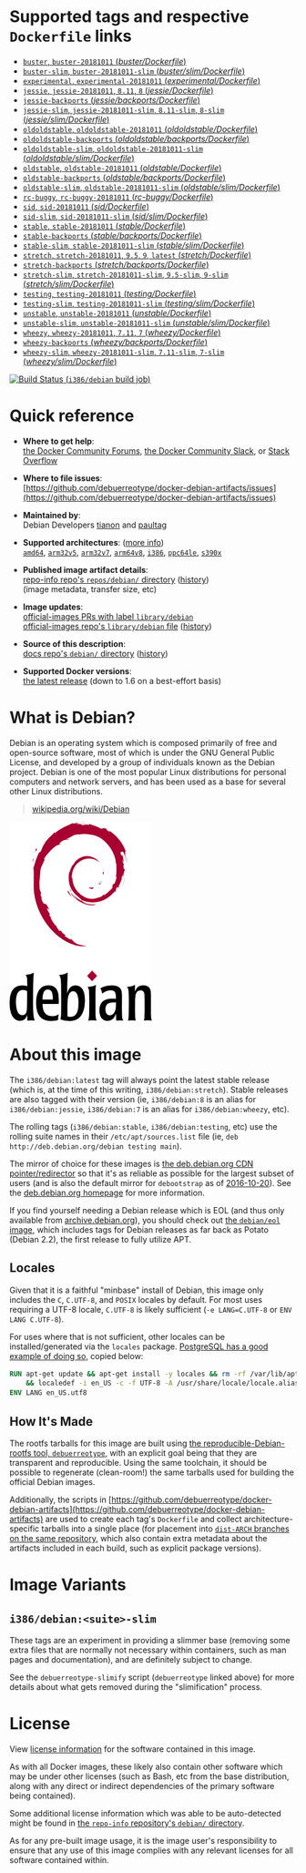 <!--

********************************************************************************

WARNING:

    DO NOT EDIT "debian/README.md"

    IT IS AUTO-GENERATED

    (from the other files in "debian/" combined with a set of templates)

********************************************************************************

-->

# Supported tags and respective `Dockerfile` links

-	[`buster`, `buster-20181011` (*buster/Dockerfile*)](https://github.com/debuerreotype/docker-debian-artifacts/blob/c8e6be06915444f9afcbfd29928b7a642e9b41f6/buster/Dockerfile)
-	[`buster-slim`, `buster-20181011-slim` (*buster/slim/Dockerfile*)](https://github.com/debuerreotype/docker-debian-artifacts/blob/c8e6be06915444f9afcbfd29928b7a642e9b41f6/buster/slim/Dockerfile)
-	[`experimental`, `experimental-20181011` (*experimental/Dockerfile*)](https://github.com/debuerreotype/docker-debian-artifacts/blob/c8e6be06915444f9afcbfd29928b7a642e9b41f6/experimental/Dockerfile)
-	[`jessie`, `jessie-20181011`, `8.11`, `8` (*jessie/Dockerfile*)](https://github.com/debuerreotype/docker-debian-artifacts/blob/c8e6be06915444f9afcbfd29928b7a642e9b41f6/jessie/Dockerfile)
-	[`jessie-backports` (*jessie/backports/Dockerfile*)](https://github.com/debuerreotype/docker-debian-artifacts/blob/c8e6be06915444f9afcbfd29928b7a642e9b41f6/jessie/backports/Dockerfile)
-	[`jessie-slim`, `jessie-20181011-slim`, `8.11-slim`, `8-slim` (*jessie/slim/Dockerfile*)](https://github.com/debuerreotype/docker-debian-artifacts/blob/c8e6be06915444f9afcbfd29928b7a642e9b41f6/jessie/slim/Dockerfile)
-	[`oldoldstable`, `oldoldstable-20181011` (*oldoldstable/Dockerfile*)](https://github.com/debuerreotype/docker-debian-artifacts/blob/c8e6be06915444f9afcbfd29928b7a642e9b41f6/oldoldstable/Dockerfile)
-	[`oldoldstable-backports` (*oldoldstable/backports/Dockerfile*)](https://github.com/debuerreotype/docker-debian-artifacts/blob/c8e6be06915444f9afcbfd29928b7a642e9b41f6/oldoldstable/backports/Dockerfile)
-	[`oldoldstable-slim`, `oldoldstable-20181011-slim` (*oldoldstable/slim/Dockerfile*)](https://github.com/debuerreotype/docker-debian-artifacts/blob/c8e6be06915444f9afcbfd29928b7a642e9b41f6/oldoldstable/slim/Dockerfile)
-	[`oldstable`, `oldstable-20181011` (*oldstable/Dockerfile*)](https://github.com/debuerreotype/docker-debian-artifacts/blob/c8e6be06915444f9afcbfd29928b7a642e9b41f6/oldstable/Dockerfile)
-	[`oldstable-backports` (*oldstable/backports/Dockerfile*)](https://github.com/debuerreotype/docker-debian-artifacts/blob/c8e6be06915444f9afcbfd29928b7a642e9b41f6/oldstable/backports/Dockerfile)
-	[`oldstable-slim`, `oldstable-20181011-slim` (*oldstable/slim/Dockerfile*)](https://github.com/debuerreotype/docker-debian-artifacts/blob/c8e6be06915444f9afcbfd29928b7a642e9b41f6/oldstable/slim/Dockerfile)
-	[`rc-buggy`, `rc-buggy-20181011` (*rc-buggy/Dockerfile*)](https://github.com/debuerreotype/docker-debian-artifacts/blob/c8e6be06915444f9afcbfd29928b7a642e9b41f6/rc-buggy/Dockerfile)
-	[`sid`, `sid-20181011` (*sid/Dockerfile*)](https://github.com/debuerreotype/docker-debian-artifacts/blob/c8e6be06915444f9afcbfd29928b7a642e9b41f6/sid/Dockerfile)
-	[`sid-slim`, `sid-20181011-slim` (*sid/slim/Dockerfile*)](https://github.com/debuerreotype/docker-debian-artifacts/blob/c8e6be06915444f9afcbfd29928b7a642e9b41f6/sid/slim/Dockerfile)
-	[`stable`, `stable-20181011` (*stable/Dockerfile*)](https://github.com/debuerreotype/docker-debian-artifacts/blob/c8e6be06915444f9afcbfd29928b7a642e9b41f6/stable/Dockerfile)
-	[`stable-backports` (*stable/backports/Dockerfile*)](https://github.com/debuerreotype/docker-debian-artifacts/blob/c8e6be06915444f9afcbfd29928b7a642e9b41f6/stable/backports/Dockerfile)
-	[`stable-slim`, `stable-20181011-slim` (*stable/slim/Dockerfile*)](https://github.com/debuerreotype/docker-debian-artifacts/blob/c8e6be06915444f9afcbfd29928b7a642e9b41f6/stable/slim/Dockerfile)
-	[`stretch`, `stretch-20181011`, `9.5`, `9`, `latest` (*stretch/Dockerfile*)](https://github.com/debuerreotype/docker-debian-artifacts/blob/c8e6be06915444f9afcbfd29928b7a642e9b41f6/stretch/Dockerfile)
-	[`stretch-backports` (*stretch/backports/Dockerfile*)](https://github.com/debuerreotype/docker-debian-artifacts/blob/c8e6be06915444f9afcbfd29928b7a642e9b41f6/stretch/backports/Dockerfile)
-	[`stretch-slim`, `stretch-20181011-slim`, `9.5-slim`, `9-slim` (*stretch/slim/Dockerfile*)](https://github.com/debuerreotype/docker-debian-artifacts/blob/c8e6be06915444f9afcbfd29928b7a642e9b41f6/stretch/slim/Dockerfile)
-	[`testing`, `testing-20181011` (*testing/Dockerfile*)](https://github.com/debuerreotype/docker-debian-artifacts/blob/c8e6be06915444f9afcbfd29928b7a642e9b41f6/testing/Dockerfile)
-	[`testing-slim`, `testing-20181011-slim` (*testing/slim/Dockerfile*)](https://github.com/debuerreotype/docker-debian-artifacts/blob/c8e6be06915444f9afcbfd29928b7a642e9b41f6/testing/slim/Dockerfile)
-	[`unstable`, `unstable-20181011` (*unstable/Dockerfile*)](https://github.com/debuerreotype/docker-debian-artifacts/blob/c8e6be06915444f9afcbfd29928b7a642e9b41f6/unstable/Dockerfile)
-	[`unstable-slim`, `unstable-20181011-slim` (*unstable/slim/Dockerfile*)](https://github.com/debuerreotype/docker-debian-artifacts/blob/c8e6be06915444f9afcbfd29928b7a642e9b41f6/unstable/slim/Dockerfile)
-	[`wheezy`, `wheezy-20181011`, `7.11`, `7` (*wheezy/Dockerfile*)](https://github.com/debuerreotype/docker-debian-artifacts/blob/c8e6be06915444f9afcbfd29928b7a642e9b41f6/wheezy/Dockerfile)
-	[`wheezy-backports` (*wheezy/backports/Dockerfile*)](https://github.com/debuerreotype/docker-debian-artifacts/blob/c8e6be06915444f9afcbfd29928b7a642e9b41f6/wheezy/backports/Dockerfile)
-	[`wheezy-slim`, `wheezy-20181011-slim`, `7.11-slim`, `7-slim` (*wheezy/slim/Dockerfile*)](https://github.com/debuerreotype/docker-debian-artifacts/blob/c8e6be06915444f9afcbfd29928b7a642e9b41f6/wheezy/slim/Dockerfile)

[![Build Status](https://doi-janky.infosiftr.net/job/multiarch/job/i386/job/debian/badge/icon) (`i386/debian` build job)](https://doi-janky.infosiftr.net/job/multiarch/job/i386/job/debian/)

# Quick reference

-	**Where to get help**:  
	[the Docker Community Forums](https://forums.docker.com/), [the Docker Community Slack](https://blog.docker.com/2016/11/introducing-docker-community-directory-docker-community-slack/), or [Stack Overflow](https://stackoverflow.com/search?tab=newest&q=docker)

-	**Where to file issues**:  
	[https://github.com/debuerreotype/docker-debian-artifacts/issues](https://github.com/debuerreotype/docker-debian-artifacts/issues)

-	**Maintained by**:  
	Debian Developers [tianon](https://qa.debian.org/developer.php?login=tianon) and [paultag](https://qa.debian.org/developer.php?login=paultag)

-	**Supported architectures**: ([more info](https://github.com/docker-library/official-images#architectures-other-than-amd64))  
	[`amd64`](https://hub.docker.com/r/amd64/debian/), [`arm32v5`](https://hub.docker.com/r/arm32v5/debian/), [`arm32v7`](https://hub.docker.com/r/arm32v7/debian/), [`arm64v8`](https://hub.docker.com/r/arm64v8/debian/), [`i386`](https://hub.docker.com/r/i386/debian/), [`ppc64le`](https://hub.docker.com/r/ppc64le/debian/), [`s390x`](https://hub.docker.com/r/s390x/debian/)

-	**Published image artifact details**:  
	[repo-info repo's `repos/debian/` directory](https://github.com/docker-library/repo-info/blob/master/repos/debian) ([history](https://github.com/docker-library/repo-info/commits/master/repos/debian))  
	(image metadata, transfer size, etc)

-	**Image updates**:  
	[official-images PRs with label `library/debian`](https://github.com/docker-library/official-images/pulls?q=label%3Alibrary%2Fdebian)  
	[official-images repo's `library/debian` file](https://github.com/docker-library/official-images/blob/master/library/debian) ([history](https://github.com/docker-library/official-images/commits/master/library/debian))

-	**Source of this description**:  
	[docs repo's `debian/` directory](https://github.com/docker-library/docs/tree/master/debian) ([history](https://github.com/docker-library/docs/commits/master/debian))

-	**Supported Docker versions**:  
	[the latest release](https://github.com/docker/docker-ce/releases/latest) (down to 1.6 on a best-effort basis)

# What is Debian?

Debian is an operating system which is composed primarily of free and open-source software, most of which is under the GNU General Public License, and developed by a group of individuals known as the Debian project. Debian is one of the most popular Linux distributions for personal computers and network servers, and has been used as a base for several other Linux distributions.

> [wikipedia.org/wiki/Debian](https://en.wikipedia.org/wiki/Debian)

![logo](https://raw.githubusercontent.com/docker-library/docs/b449be7df57e9ed9086bb5821bfb5d6cdc5d67a4/debian/logo.png)

# About this image

The `i386/debian:latest` tag will always point the latest stable release (which is, at the time of this writing, `i386/debian:stretch`). Stable releases are also tagged with their version (ie, `i386/debian:8` is an alias for `i386/debian:jessie`, `i386/debian:7` is an alias for `i386/debian:wheezy`, etc).

The rolling tags (`i386/debian:stable`, `i386/debian:testing`, etc) use the rolling suite names in their `/etc/apt/sources.list` file (ie, `deb http://deb.debian.org/debian testing main`).

The mirror of choice for these images is [the deb.debian.org CDN pointer/redirector](https://deb.debian.org) so that it's as reliable as possible for the largest subset of users (and is also the default mirror for `debootstrap` as of [2016-10-20](https://anonscm.debian.org/cgit/d-i/debootstrap.git/commit/?id=9e8bc60ad1ccf3a25ce7890526b70059f3e770de)). See the [deb.debian.org homepage](https://deb.debian.org) for more information.

If you find yourself needing a Debian release which is EOL (and thus only available from [archive.debian.org](http://archive.debian.org)), you should check out [the `debian/eol` image](https://hub.docker.com/r/debian/eol/), which includes tags for Debian releases as far back as Potato (Debian 2.2), the first release to fully utilize APT.

## Locales

Given that it is a faithful "minbase" install of Debian, this image only includes the `C`, `C.UTF-8`, and `POSIX` locales by default. For most uses requiring a UTF-8 locale, `C.UTF-8` is likely sufficient (`-e LANG=C.UTF-8` or `ENV LANG C.UTF-8`).

For uses where that is not sufficient, other locales can be installed/generated via the `locales` package. [PostgreSQL has a good example of doing so](https://github.com/docker-library/postgres/blob/69bc540ecfffecce72d49fa7e4a46680350037f9/9.6/Dockerfile#L21-L24), copied below:

```dockerfile
RUN apt-get update && apt-get install -y locales && rm -rf /var/lib/apt/lists/* \
	&& localedef -i en_US -c -f UTF-8 -A /usr/share/locale/locale.alias en_US.UTF-8
ENV LANG en_US.utf8
```

## How It's Made

The rootfs tarballs for this image are built using [the reproducible-Debian-rootfs tool, `debuerreotype`](https://github.com/debuerreotype/debuerreotype), with an explicit goal being that they are transparent and reproducible. Using the same toolchain, it should be possible to regenerate (clean-room!) the same tarballs used for building the official Debian images.

Additionally, the scripts in [https://github.com/debuerreotype/docker-debian-artifacts](https://github.com/debuerreotype/docker-debian-artifacts) are used to create each tag's `Dockerfile` and collect architecture-specific tarballs into a single place (for placement into [`dist-ARCH` branches on the same repository](https://github.com/debuerreotype/docker-debian-artifacts/branches), which also contain extra metadata about the artifacts included in each build, such as explicit package versions).

# Image Variants

## `i386/debian:<suite>-slim`

These tags are an experiment in providing a slimmer base (removing some extra files that are normally not necessary within containers, such as man pages and documentation), and are definitely subject to change.

See the `debuerreotype-slimify` script (`debuerreotype` linked above) for more details about what gets removed during the "slimification" process.

# License

View [license information](https://www.debian.org/social_contract#guidelines) for the software contained in this image.

As with all Docker images, these likely also contain other software which may be under other licenses (such as Bash, etc from the base distribution, along with any direct or indirect dependencies of the primary software being contained).

Some additional license information which was able to be auto-detected might be found in [the `repo-info` repository's `debian/` directory](https://github.com/docker-library/repo-info/tree/master/repos/debian).

As for any pre-built image usage, it is the image user's responsibility to ensure that any use of this image complies with any relevant licenses for all software contained within.

